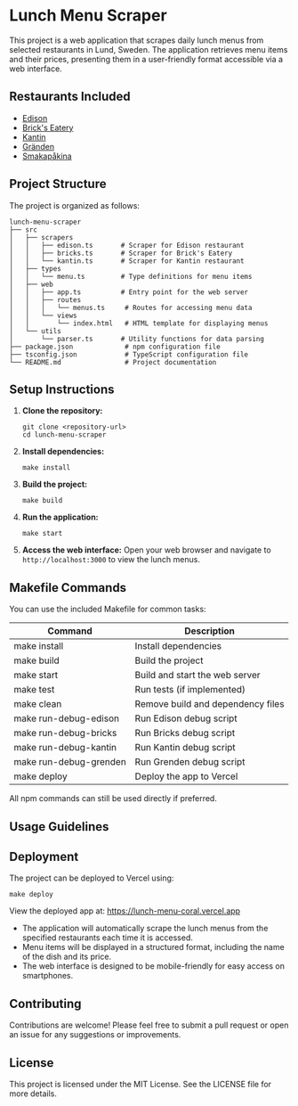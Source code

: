 # Lunch Menu Scraper

This project is a web application that scrapes daily lunch menus from selected restaurants in Lund, Sweden. The application retrieves menu items and their prices, presenting them in a user-friendly format accessible via a web interface.

## Restaurants Included

- [Edison](https://restaurangedison.se/lunch/)
- [Brick's Eatery](https://brickseatery.se/lunch/)
- [Kantin](https://www.kantinlund.se/)
- [Gränden](https://grendenlund.se/lunch/)
- [Smakapåkina](https://smakapakina.se/lunch/)

## Project Structure

The project is organized as follows:

```
lunch-menu-scraper
├── src
│   ├── scrapers
│   │   ├── edison.ts       # Scraper for Edison restaurant
│   │   ├── bricks.ts       # Scraper for Brick's Eatery
│   │   └── kantin.ts       # Scraper for Kantin restaurant
│   ├── types
│   │   └── menu.ts         # Type definitions for menu items
│   ├── web
│   │   ├── app.ts          # Entry point for the web server
│   │   ├── routes
│   │   │   └── menus.ts     # Routes for accessing menu data
│   │   └── views
│   │       └── index.html   # HTML template for displaying menus
│   └── utils
│       └── parser.ts       # Utility functions for data parsing
├── package.json             # npm configuration file
├── tsconfig.json            # TypeScript configuration file
└── README.md                # Project documentation
```

## Setup Instructions

1. **Clone the repository:**
   ```
   git clone <repository-url>
   cd lunch-menu-scraper
   ```


2. **Install dependencies:**
   ```
   make install
   ```

3. **Build the project:**
   ```
   make build
   ```

4. **Run the application:**
   ```
   make start
   ```

5. **Access the web interface:**
   Open your web browser and navigate to `http://localhost:3000` to view the lunch menus.

## Makefile Commands

You can use the included Makefile for common tasks:

| Command                | Description                       |
| ---------------------- | --------------------------------- |
| make install           | Install dependencies              |
| make build             | Build the project                 |
| make start             | Build and start the web server    |
| make test              | Run tests (if implemented)        |
| make clean             | Remove build and dependency files |
| make run-debug-edison  | Run Edison debug script           |
| make run-debug-bricks  | Run Bricks debug script           |
| make run-debug-kantin  | Run Kantin debug script           |
| make run-debug-grenden | Run Grenden debug script          |
| make deploy            | Deploy the app to Vercel          |

All npm commands can still be used directly if preferred.

## Usage Guidelines

## Deployment

The project can be deployed to Vercel using:

```
make deploy
```

View the deployed app at: https://lunch-menu-coral.vercel.app

- The application will automatically scrape the lunch menus from the specified restaurants each time it is accessed.
- Menu items will be displayed in a structured format, including the name of the dish and its price.
- The web interface is designed to be mobile-friendly for easy access on smartphones.

## Contributing

Contributions are welcome! Please feel free to submit a pull request or open an issue for any suggestions or improvements.

## License

This project is licensed under the MIT License. See the LICENSE file for more details.